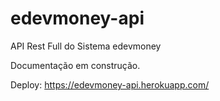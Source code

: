 # edevmoney-api

API Rest Full do Sistema edevmoney

Documentação em construção.

Deploy: https://edevmoney-api.herokuapp.com/

